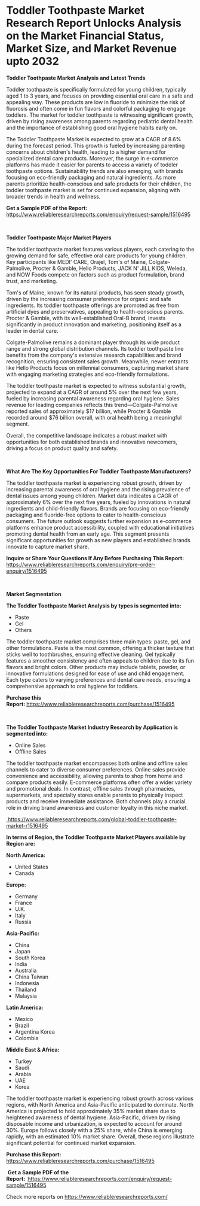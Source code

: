 <p><h1>Toddler Toothpaste Market Research Report Unlocks Analysis on the Market Financial Status, Market Size, and Market Revenue upto 2032</h1></p><p><strong>Toddler Toothpaste Market Analysis and Latest Trends</strong></p>
<p><p>Toddler toothpaste is specifically formulated for young children, typically aged 1 to 3 years, and focuses on providing essential oral care in a safe and appealing way. These products are low in fluoride to minimize the risk of fluorosis and often come in fun flavors and colorful packaging to engage toddlers. The market for toddler toothpaste is witnessing significant growth, driven by rising awareness among parents regarding pediatric dental health and the importance of establishing good oral hygiene habits early on.</p><p>The Toddler Toothpaste Market is expected to grow at a CAGR of 8.6% during the forecast period. This growth is fueled by increasing parenting concerns about children's health, leading to a higher demand for specialized dental care products. Moreover, the surge in e-commerce platforms has made it easier for parents to access a variety of toddler toothpaste options. Sustainability trends are also emerging, with brands focusing on eco-friendly packaging and natural ingredients. As more parents prioritize health-conscious and safe products for their children, the toddler toothpaste market is set for continued expansion, aligning with broader trends in health and wellness.</p></p>
<p><strong>Get a Sample PDF of the Report:&nbsp;</strong> <a href="https://www.reliableresearchreports.com/enquiry/request-sample/1516495?utm_campaign=3110&utm_medium=2&utm_source=Github&utm_content=ia&utm_term=30032025&utm_id=toddler-toothpaste">https://www.reliableresearchreports.com/enquiry/request-sample/1516495</a></p>
<p>&nbsp;</p>
<p><strong>Toddler Toothpaste Major Market Players</strong></p>
<p><p>The toddler toothpaste market features various players, each catering to the growing demand for safe, effective oral care products for young children. Key participants like MEDI' CARE, Orajel, Tom's of Maine, Colgate-Palmolive, Procter & Gamble, Hello Products, JACK N' JILL KIDS, Weleda, and NOW Foods compete on factors such as product formulation, brand trust, and marketing.</p><p>Tom's of Maine, known for its natural products, has seen steady growth, driven by the increasing consumer preference for organic and safe ingredients. Its toddler toothpaste offerings are promoted as free from artificial dyes and preservatives, appealing to health-conscious parents. Procter & Gamble, with its well-established Oral-B brand, invests significantly in product innovation and marketing, positioning itself as a leader in dental care.</p><p>Colgate-Palmolive remains a dominant player through its wide product range and strong global distribution channels. Its toddler toothpaste line benefits from the company's extensive research capabilities and brand recognition, ensuring consistent sales growth. Meanwhile, newer entrants like Hello Products focus on millennial consumers, capturing market share with engaging marketing strategies and eco-friendly formulations.</p><p>The toddler toothpaste market is expected to witness substantial growth, projected to expand at a CAGR of around 5% over the next few years, fueled by increasing parental awareness regarding oral hygiene. Sales revenue for leading companies reflects this trend—Colgate-Palmolive reported sales of approximately $17 billion, while Procter & Gamble recorded around $76 billion overall, with oral health being a meaningful segment.</p><p>Overall, the competitive landscape indicates a robust market with opportunities for both established brands and innovative newcomers, driving a focus on product quality and safety.</p></p>
<p>&nbsp;</p>
<p><strong>What Are The Key Opportunities For Toddler Toothpaste Manufacturers?</strong></p>
<p><p>The toddler toothpaste market is experiencing robust growth, driven by increasing parental awareness of oral hygiene and the rising prevalence of dental issues among young children. Market data indicates a CAGR of approximately 6% over the next five years, fueled by innovations in natural ingredients and child-friendly flavors. Brands are focusing on eco-friendly packaging and fluoride-free options to cater to health-conscious consumers. The future outlook suggests further expansion as e-commerce platforms enhance product accessibility, coupled with educational initiatives promoting dental health from an early age. This segment presents significant opportunities for growth as new players and established brands innovate to capture market share.</p></p>
<p><strong>Inquire or Share Your Questions If Any Before Purchasing This Report:</strong> <a href="https://www.reliableresearchreports.com/enquiry/pre-order-enquiry/1516495?utm_campaign=3110&utm_medium=2&utm_source=Github&utm_content=ia&utm_term=30032025&utm_id=toddler-toothpaste">https://www.reliableresearchreports.com/enquiry/pre-order-enquiry/1516495</a></p>
<p>&nbsp;</p>
<p><strong>Market Segmentation</strong></p>
<p><strong>The Toddler Toothpaste Market Analysis by types is segmented into:</strong></p>
<p><ul><li>Paste</li><li>Gel</li><li>Others</li></ul></p>
<p><p>The toddler toothpaste market comprises three main types: paste, gel, and other formulations. Paste is the most common, offering a thicker texture that sticks well to toothbrushes, ensuring effective cleaning. Gel typically features a smoother consistency and often appeals to children due to its fun flavors and bright colors. Other products may include tablets, powder, or innovative formulations designed for ease of use and child engagement. Each type caters to varying preferences and dental care needs, ensuring a comprehensive approach to oral hygiene for toddlers.</p></p>
<p><strong>Purchase this Report:&nbsp;</strong><a href="https://www.reliableresearchreports.com/purchase/1516495?utm_campaign=3110&utm_medium=2&utm_source=Github&utm_content=ia&utm_term=30032025&utm_id=toddler-toothpaste">https://www.reliableresearchreports.com/purchase/1516495</a></p>
<p>&nbsp;</p>
<p><strong>The Toddler Toothpaste Market Industry Research by Application is segmented into:</strong></p>
<p><ul><li>Online Sales</li><li>Offline Sales</li></ul></p>
<p><p>The toddler toothpaste market encompasses both online and offline sales channels to cater to diverse consumer preferences. Online sales provide convenience and accessibility, allowing parents to shop from home and compare products easily. E-commerce platforms often offer a wider variety and promotional deals. In contrast, offline sales through pharmacies, supermarkets, and specialty stores enable parents to physically inspect products and receive immediate assistance. Both channels play a crucial role in driving brand awareness and customer loyalty in this niche market.</p></p>
<p><a href="https://www.reliableresearchreports.com/global-toddler-toothpaste-market-r1516495?utm_campaign=3110&utm_medium=2&utm_source=Github&utm_content=ia&utm_term=30032025&utm_id=toddler-toothpaste">&nbsp;https://www.reliableresearchreports.com/global-toddler-toothpaste-market-r1516495</a></p>
<p><strong>In terms of Region, the Toddler Toothpaste Market Players available by Region are:</strong></p>
<p>
    <p> <strong> North America: </strong>
        <ul>
            <li>United States</li>
            <li>Canada</li>
        </ul>
        </p> 
    <p> <strong> Europe: </strong>
        <ul>
            <li>Germany</li>
            <li>France</li>
            <li>U.K.</li>
            <li>Italy</li>
            <li>Russia</li>
        </ul>
        </p> 
    <p> <strong> Asia-Pacific: </strong>
        <ul>
            <li>China</li>
            <li>Japan</li>
            <li>South Korea</li>
            <li>India</li>
            <li>Australia</li>
            <li>China Taiwan</li>
            <li>Indonesia</li>
            <li>Thailand</li>
            <li>Malaysia</li>
        </ul>
        </p> 
    <p> <strong> Latin America: </strong>
        <ul>
            <li>Mexico</li>
            <li>Brazil</li>
            <li>Argentina Korea</li>
            <li>Colombia</li>
        </ul>
        </p> 
    <p> <strong> Middle East & Africa: </strong>
        <ul>
            <li>Turkey</li>
            <li>Saudi</li>
            <li>Arabia</li>
            <li>UAE</li>
            <li>Korea</li>
        </ul>
    </p>
    </p>
<p><p>The toddler toothpaste market is experiencing robust growth across various regions, with North America and Asia-Pacific anticipated to dominate. North America is projected to hold approximately 35% market share due to heightened awareness of dental hygiene. Asia-Pacific, driven by rising disposable income and urbanization, is expected to account for around 30%. Europe follows closely with a 25% share, while China is emerging rapidly, with an estimated 10% market share. Overall, these regions illustrate significant potential for continued market expansion.</p></p>
<p><strong>Purchase this Report: </strong><a href="https://www.reliableresearchreports.com/purchase/1516495?utm_campaign=3110&utm_medium=2&utm_source=Github&utm_content=ia&utm_term=30032025&utm_id=toddler-toothpaste">https://www.reliableresearchreports.com/purchase/1516495</a></p>
<p>&nbsp;<strong>Get a Sample PDF of the Report:&nbsp;&nbsp;</strong><a href="https://www.reliableresearchreports.com/enquiry/request-sample/1516495?utm_campaign=3110&utm_medium=2&utm_source=Github&utm_content=ia&utm_term=30032025&utm_id=toddler-toothpaste">https://www.reliableresearchreports.com/enquiry/request-sample/1516495</a></p>
<p><strong></strong></p>
<p>Check more reports on <a href="https://www.reliableresearchreports.com/?utm_campaign=3110&utm_medium=2&utm_source=Github&utm_content=ia&utm_term=30032025&utm_id=toddler-toothpaste">https://www.reliableresearchreports.com/</a></p>